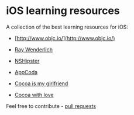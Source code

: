 # iOS learning resources

A collection of the best learning resources for iOS:

- [http://www.objc.io/](http://www.objc.io/)

- [Ray Wenderlich](http://www.raywenderlich.com)

- [NSHipster](http://nshipster.com/)

- [AppCoda](http://www.appcoda.com/)

- [Cocoa is my girlfriend](http://www.cimgf.com/)

- [Cocoa with love](http://www.cocoawithlove.com/)

Feel free to contribute - [pull requests](https://github.com/sanketfirodiya/iOS-learning-resources/pulls)
